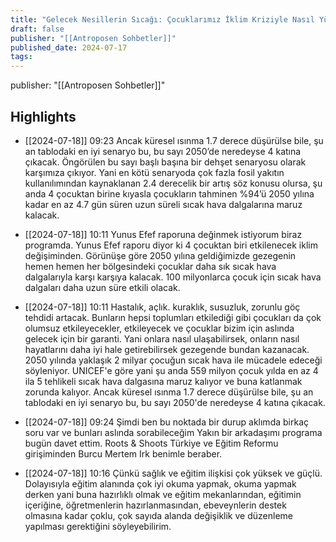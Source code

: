 ```yaml
---
title: "Gelecek Nesillerin Sıcağı: Çocuklarımız İklim Kriziyle Nasıl Yüzleşiyor?"
draft: false
publisher: "[[Antroposen Sohbetler]]"
published_date: 2024-07-17
tags:
---
```

publisher: "[[Antroposen Sohbetler]]"


## Highlights
* [[2024-07-18]] 09:23  Ancak küresel ısınma 1.7 derece düşürülse bile, şu an tablodaki en iyi senaryo bu, bu sayı 2050’de neredeyse 4 katına çıkacak. Öngörülen bu sayı başlı başına bir dehşet senaryosu olarak karşımıza çıkıyor. Yani en kötü senaryoda çok fazla fosil yakıtın kullanılımından kaynaklanan 2.4 derecelik bir artış söz konusu olursa, şu anda 4 çocuktan birine kıyasla çocukların tahminen %94’ü 2050 yılına kadar en az 4.7 gün süren uzun süreli sıcak hava dalgalarına maruz kalacak.

* [[2024-07-18]] 10:11  Yunus Efef raporuna değinmek istiyorum biraz programda. Yunus Efef raporu diyor ki 4 çocuktan biri etkilenecek iklim değişiminden. Görünüşe göre 2050 yılına geldiğimizde gezegenin hemen hemen her bölgesindeki çocuklar daha sık sıcak hava dalgalarıyla karşı karşıya kalacak. 100 milyonlarca çocuk için sıcak hava dalgaları daha uzun süre etkili olacak.

* [[2024-07-18]] 10:11  Hastalık, açlık. kuraklık, susuzluk, zorunlu göç tehdidi artacak. Bunların hepsi toplumları etkilediği gibi çocukları da çok olumsuz etkileyecekler, etkileyecek ve çocuklar bizim için aslında gelecek için bir garanti. Yani onlara nasıl ulaşabilirsek, onların nasıl hayatlarını daha iyi hale getirebilirsek gezegende bundan kazanacak. 2050 yılında yaklaşık 2 milyar çocuğun sıcak hava ile mücadele edeceği söyleniyor. UNICEF'e göre yani şu anda 559 milyon çocuk yılda en az 4 ila 5 tehlikeli sıcak hava dalgasına maruz kalıyor ve buna katlanmak zorunda kalıyor. Ancak küresel ısınma 1.7 derece düşürülse bile, şu an tablodaki en iyi senaryo bu, bu sayı 2050'de neredeyse 4 katına çıkacak.

* [[2024-07-18]] 09:24  Şimdi ben bu noktada bir durup aklımda birkaç soru var ve bunları aslında sorabileceğim Yakın bir arkadaşımı programa bugün davet ettim. Roots & Shoots Türkiye ve Eğitim Reformu girişiminden Burcu Mertem Irk benimle beraber.

* [[2024-07-18]] 10:16  Çünkü sağlık ve eğitim ilişkisi çok yüksek ve güçlü. Dolayısıyla eğitim alanında çok iyi okuma yapmak, okuma yapmak derken yani buna hazırlıklı olmak ve eğitim mekanlarından, eğitimin içeriğine, öğretmenlerin hazırlanmasından, ebeveynlerin destek olmasına kadar çoklu, çok sayıda alanda değişiklik ve düzenleme yapılması gerektiğini söyleyebilirim.

